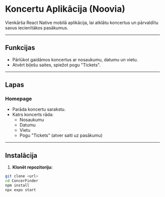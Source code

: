 # Koncertu Aplikācija (Noovia)

Vienkārša React Native mobilā aplikācija, lai atklātu koncertus un pārvaldītu savus iecienītākos pasākumus. 

---

## Funkcijas

- Pārlūkot gaidāmos koncertus ar nosaukumu, datumu un vietu.
- Atvērt biļešu saites, spiežot pogu "Tickets".

---

## Lapas

### Homepage
- Parāda koncertu sarakstu.
- Katrs koncerts rāda:
  - Nosaukumu
  - Datumu
  - Vietu
  - Pogu "Tickets" (atver saiti uz pasākumu)

---

## Instalācija

1. **Klonēt repozitoriju:**
```bash
git clone <url>
cd ConcerFinder
npm install
npx expo start
